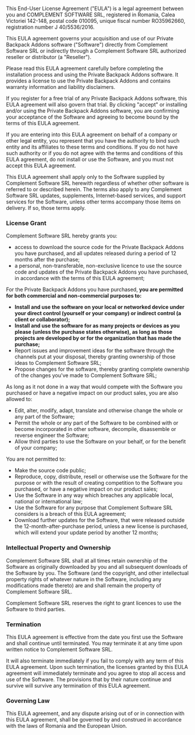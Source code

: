 This End-User License Agreement ("EULA") is a legal agreement between you and COMPLEMENT SOFTWARE SRL, registered in Romania, Calea Victoriei 142-148, postal code 010095, unique fiscal number RO35962660, registration number J 40/5536/2016.

This EULA agreement governs your acquisition and use of our Private Backpack Addons software ("Software") directly from Complement Software SRL or indirectly through a Complement Software SRL authorized reseller or distributor (a "Reseller").

Please read this EULA agreement carefully before completing the installation process and using the Private Backpack Addons software. It provides a license to use the Private Backpack Addons and contains warranty information and liability disclaimers.

If you register for a free trial of any Private Backpack Addons software, this EULA agreement will also govern that trial. By clicking "accept" or installing and/or using the Private Backpack Addons software, you are confirming your acceptance of the Software and agreeing to become bound by the terms of this EULA agreement.

If you are entering into this EULA agreement on behalf of a company or other legal entity, you represent that you have the authority to bind such entity and its affiliates to these terms and conditions. If you do not have such authority or if you do not agree with the terms and conditions of this EULA agreement, do not install or use the Software, and you must not accept this EULA agreement.

This EULA agreement shall apply only to the Software supplied by Complement Software SRL herewith regardless of whether other software is referred to or described herein. The terms also apply to any Complement Software SRL updates, supplements, Internet-based services, and support services for the Software, unless other terms accompany those items on delivery. If so, those terms apply.

### License Grant

Complement Software SRL hereby grants you:

*   access to download the source code for the Private Backpack Addons you have purchased, and all updates released during a period of 12 months after the purchase;
*   a personal, non-transferable, non-exclusive licence to use the source code and updates of the Private Backpack Addons you have purchased, in accordance with the terms of this EULA agreement;

For the Private Backpack Addons you have purchased, **you are permitted for both commercial and non-commercial purposes to:**

*   **Install and use the software on your local or networked device under your direct control (yourself or your company) or indirect control (a client or collaborator);**
*   **Install and use the software for as many projects or devices as you please (unless the purchase states otherwise), as long as those projects are developed by or for the organization that has made the purchase;**
*   Report issues and improvement ideas for the software through the channels put at your disposal, thereby granting ownership of those ideas to Complement Software SRL;
*   Propose changes for the software, thereby granting complete ownership of the changes you've made to Complement Software SRL;

As long as it not done in a way that would compete with the Software you purchased or have a negative impact on our product sales, you are also allowed to:

*   Edit, alter, modify, adapt, translate and otherwise change the whole or any part of the Software;
*   Permit the whole or any part of the Software to be combined with or become incorporated in other software, decompile, disassemble or reverse engineer the Software;
*   Allow third parties to use the Software on your behalf, or for the benefit of your company;

You are not permitted to:

*   Make the source code public;
*   Reproduce, copy, distribute, resell or otherwise use the Software for the purpose or with the result of creating competition to the Software you purchased, or have a negative impact on our product sales;
*   Use the Software in any way which breaches any applicable local, national or international law;
*   Use the Software for any purpose that Complement Software SRL considers is a breach of this EULA agreement;
*   Download further updates for the Software, that were released outside the 12-month-after-purchase period, unless a new license is purchased, which will extend your update period by another 12 months;

### Intellectual Property and Ownership

Complement Software SRL shall at all times retain ownership of the Software as originally downloaded by you and all subsequent downloads of the Software by you. The Software (and the copyright, and other intellectual property rights of whatever nature in the Software, including any modifications made thereto) are and shall remain the property of Complement Software SRL.

Complement Software SRL reserves the right to grant licences to use the Software to third parties.

### Termination

This EULA agreement is effective from the date you first use the Software and shall continue until terminated. You may terminate it at any time upon written notice to Complement Software SRL.

It will also terminate immediately if you fail to comply with any term of this EULA agreement. Upon such termination, the licenses granted by this EULA agreement will immediately terminate and you agree to stop all access and use of the Software. The provisions that by their nature continue and survive will survive any termination of this EULA agreement.

### Governing Law

This EULA agreement, and any dispute arising out of or in connection with this EULA agreement, shall be governed by and construed in accordance with the laws of Romania and the European Union.
